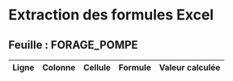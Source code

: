 # Extraction des formules Excel

## Feuille : FORAGE_POMPE

| Ligne | Colonne | Cellule | Formule | Valeur calculée |
|-------|---------|---------|---------|-----------------|